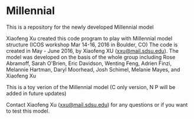# Millennial
This is a repository for the newly developed Millennial model

Xiaofeng Xu created this code program to play with Millennial model structure (ICOS workshop Mar 14-16, 2016 in Boulder, CO)
The code is created in May - June 2016, by Xiaofeng XU (xxu@mail.sdsu.edu). The model was developed on the basis of the whole group including Rose Abramoff, Sarah O'Brien, Eric Davidson, Wenting Feng, Adrien Finzi, Melannie Hartman, Daryl Moorhead, Josh Schimel, Melanie Mayes, and Xiaofeng Xu

This is a toy verion of the Millennial model (C only version, N P will be added in future updates)

Contact Xiaofeng Xu (xxu@mail.sdsu.edu) for any questions or if you want to test this model.
